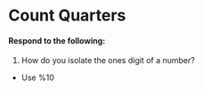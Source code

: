 # Count Quarters
#### Respond to the following:

1. How do you isolate the ones digit of a number?
  * Use %10
